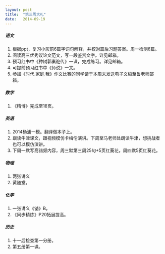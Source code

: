 ```yaml
---
layout: post
title:  "第三周大礼"
date:   2014-09-19
---
```


##### 语文
1. 根据ppt，复习小灰前6篇字词句解释，并校对篇后习题答案。周一检测6篇。
2. 阅读高三优秀议论文范文，写一段鉴赏文字。详见邮箱。
3. 预习红书中《种树郭橐驼传》一课，完成练习。详见邮箱。
4. 可提前预习红书中《师说》一文。
5. 参加《时代.家庭.我》作文比赛的同学请于本周末发送电子文稿至鲁老师邮箱。

##### 数学
1. 《精博》完成至18页。

##### 英语
1. 2014杨浦一模。翻译做本子上。
2. 跟读牛津课文，跟视频模仿卡梅伦演讲。下周至马老师处朗读牛津，想挑战者也可以模仿演讲。
3. 下周一默写高错频内容，周三默第三周25句+5页红葵花，周四默5页红葵花。

##### 物理
1. 两张讲义
2. 黄随堂。

##### 化学
1. 一张讲义《钠》B。
2. 《同步精练》P20拓展提高。

##### 历史
1. 十一后检查第一分册。
2. 第五册第一课。



